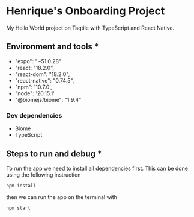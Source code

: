 # Henrique's Onboarding Project 
My Hello World project on Taqtile with TypeScript and React Native. 

## Environment and tools *

- "expo": "~51.0.28"
- "react: "18.2.0",
- "react-dom": "18.2.0",
- "react-native": "0.74.5",
- "npm": '10.7.0',
- "node": '20.15.1'
- "@biomejs/biome": "1.9.4"

### Dev dependencies
- Biome
- TypeScript

## Steps to run and debug *
To run the app we need to install all dependencies first. This can be done using the following instruction

```
npm install
```

then we can run the app on the terminal with

```
npm start
```
